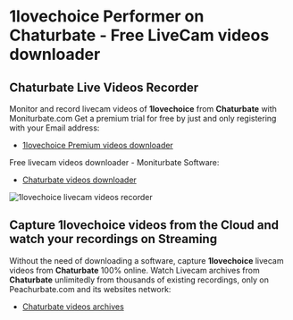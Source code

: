 # 1lovechoice Performer on Chaturbate - Free LiveCam videos downloader

## Chaturbate Live Videos Recorder

Monitor and record livecam videos of **1lovechoice** from **Chaturbate** with Moniturbate.com
Get a premium trial for free by just and only registering with your Email address:
* [1lovechoice Premium videos downloader](https://moniturbate.com/request-demo-licence-key.html)

Free livecam videos downloader - Moniturbate Software:
* [Chaturbate videos downloader](https://moniturbate.com/moniturbate-download-software.html)

![1lovechoice livecam videos recorder](https://peachurnet.com/templates/moniturbate-software.png)


## Capture 1lovechoice videos from the Cloud and watch your recordings on Streaming

Without the need of downloading a software, capture **1lovechoice** livecam videos from **Chaturbate** 100% online.
Watch Livecam archives from **Chaturbate** unlimitedly from thousands of existing recordings, only on Peachurbate.com and its websites network:
* [Chaturbate videos archives](https://peachurnet.com/)